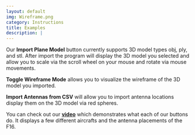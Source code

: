 ```yaml
---
layout: default
img: Wireframe.png
category: Instructions
title: Examples
description: |
---
```

  <p>Our <b>Import Plane Model</b> button currently supports 3D model types obj, ply, and stl. After import the program will display the 3D model you selected and allow you to scale via the scroll wheel on your mouse and rotate via mouse movements.</p>
  <p><b>Toggle Wireframe Mode</b> allows you to visualize the wireframe of the 3D model you imported.</p>
  <p><b>Import Antennas from CSV</b> will allow you to import antenna locations display them on the 3D model via red spheres.</p>
  <p>You can check out our <a href ="https://youtu.be/E1GDdNYzrLE" target = "_blank"> <b>video</b></a> which demonstrates what each of our buttons do. It displays a few different aircrafts and the antenna placements of the F16. </p>
